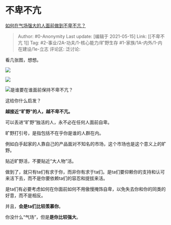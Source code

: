 # 不卑不亢
[如何在气场强大的人面前做到不卑不亢？](https://www.zhihu.com/question/28361409/answer/1869931949)

> Author: #0-Anonymity
> Last update: [编辑于 2021-05-15]
> Link: [[不卑不亢 1]]
> Tag: #2-事业/2A-功夫/1-核心能力/旷野生存 #1-家族/1A-内外/1-内在建设/1e-立志
> 评论区:
> 泛讨论:

看几张图，想想。

![](https://pic2.zhimg.com/50/v2-2c19a5fe6d3d4af0e9868392a182bfd7_hd.jpg?source=1940ef5c)

![](https://pic1.zhimg.com/50/v2-6fdce6144e975423947c626bc554a65f_hd.jpg?source=1940ef5c)

![](https://pic2.zhimg.com/50/v2-c017f8149dafb0ffc8d6ab8d8888fb43_hd.jpg?source=1940ef5c)是谁要在谁面前保持不卑不亢？

这给你什么启发？

**越接近“旷野”的人，越不卑不亢。**

可以丢进“旷野”独活的人，永不必在任何人面前自卑。

旷野打引号，是指包括不在乎你是谁的人群在内。

例如白手起家的人靠自己的产品面对不知名的市场，这个市场也是这个意义上的旷野。

贴近旷野活，不要贴近“大人物”活。

做到了，就只有ta们有求于你，而非你有求于ta们。是ta们要仰赖你的支持和认可来活下去，而不是你要依赖ta们的容忍和提拔来活。

是ta们有必要考虑如何在你面前如何不用傲慢掩饰自卑，以免失去你和你的同类的好意，而不是相反。

并且，**会是ta们比较羡慕你**。

你没什么“气场”，但是**是你比较强大**。
